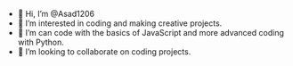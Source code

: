 - 👋 Hi, I’m @Asad1206
- 👀 I’m interested in coding and making creative projects.
- 🌱 I’m can code with the basics of JavaScript and more advanced coding with Python.
- 💞️ I’m looking to collaborate on coding projects.

<!---
Asad1206/Asad1206 is a ✨ special ✨ repository because its `README.md` (this file) appears on your GitHub profile.
You can click the Preview link to take a look at your changes.
--->
